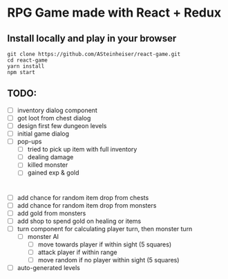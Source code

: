 # RPG Game made with React + Redux

## Install locally and play in your browser
```
git clone https://github.com/ASteinheiser/react-game.git
cd react-game
yarn install
npm start
```

## TODO:
- [ ] inventory dialog component
- [ ] got loot from chest dialog
- [ ] design first few dungeon levels
- [ ] initial game dialog
- [ ] pop-ups
  - [ ] tried to pick up item with full inventory
  - [ ] dealing damage
  - [ ] killed monster
  - [ ] gained exp & gold
#

- [ ] add chance for random item drop from chests
- [ ] add chance for random item drop from monsters
- [ ] add gold from monsters
- [ ] add shop to spend gold on healing or items
- [ ] turn component for calculating player turn, then monster turn
  - [ ] monster AI
    - [ ] move towards player if within sight (5 squares)
    - [ ] attack player if within range
    - [ ] move random if no player within sight (5 squares)
- [ ] auto-generated levels
